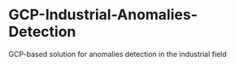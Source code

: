 # GCP-Industrial-Anomalies-Detection
GCP-based solution for anomalies detection in the industrial field
